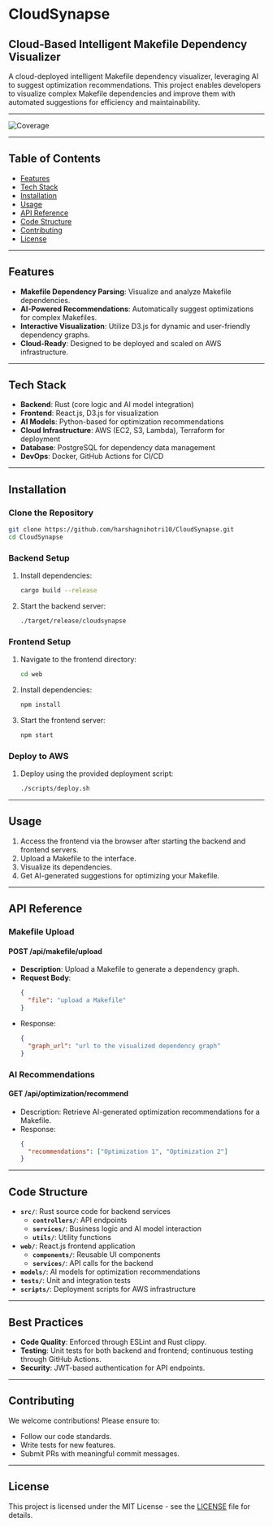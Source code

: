 
# CloudSynapse
## Cloud-Based Intelligent Makefile Dependency Visualizer
A cloud-deployed intelligent Makefile dependency visualizer, leveraging AI to suggest optimization recommendations. This project enables developers to visualize complex Makefile dependencies and improve them with automated suggestions for efficiency and maintainability.

---

![Coverage](https://codecov.io/gh/harshagnihotri10/CloudSynapse/branch/main/graph/badge.svg)

---

## Table of Contents
- [Features](#features)
- [Tech Stack](#tech-stack)
- [Installation](#installation)
- [Usage](#usage)
- [API Reference](#api-reference)
- [Code Structure](#code-structure)
- [Contributing](#contributing)
- [License](#license)

---

## Features
- **Makefile Dependency Parsing**: Visualize and analyze Makefile dependencies.
- **AI-Powered Recommendations**: Automatically suggest optimizations for complex Makefiles.
- **Interactive Visualization**: Utilize D3.js for dynamic and user-friendly dependency graphs.
- **Cloud-Ready**: Designed to be deployed and scaled on AWS infrastructure.

---

## Tech Stack
- **Backend**: Rust (core logic and AI model integration)
- **Frontend**: React.js, D3.js for visualization
- **AI Models**: Python-based for optimization recommendations
- **Cloud Infrastructure**: AWS (EC2, S3, Lambda), Terraform for deployment
- **Database**: PostgreSQL for dependency data management
- **DevOps**: Docker, GitHub Actions for CI/CD

---

## Installation

### Clone the Repository
```bash
git clone https://github.com/harshagnihotri10/CloudSynapse.git
cd CloudSynapse
```

### Backend Setup
1. Install dependencies:
    ```bash
    cargo build --release
    ```
2. Start the backend server:
    ```bash
    ./target/release/cloudsynapse
    ```

### Frontend Setup
1. Navigate to the frontend directory:
    ```bash
    cd web
    ```
2. Install dependencies:
    ```bash
    npm install
    ```
3. Start the frontend server:
    ```bash
    npm start
    ```

### Deploy to AWS
1. Deploy using the provided deployment script:
    ```bash
    ./scripts/deploy.sh
    ```

---

## Usage
1. Access the frontend via the browser after starting the backend and frontend servers.
2. Upload a Makefile to the interface.
3. Visualize its dependencies.
4. Get AI-generated suggestions for optimizing your Makefile.

---

## API Reference

### Makefile Upload
#### POST /api/makefile/upload
- **Description**: Upload a Makefile to generate a dependency graph.
- **Request Body**:
    ```json
    {
      "file": "upload a Makefile"
    }
    ```
- Response:
    ```json
    {
      "graph_url": "url to the visualized dependency graph"
    }
    ```

### AI Recommendations
#### GET /api/optimization/recommend
- Description: Retrieve AI-generated optimization recommendations for a Makefile.
- Response:
    ```json
    {
      "recommendations": ["Optimization 1", "Optimization 2"]
    }
    ```

---

## Code Structure
- **`src/`**: Rust source code for backend services
  - **`controllers/`**: API endpoints
  - **`services/`**: Business logic and AI model interaction
  - **`utils/`**: Utility functions
- **`web/`**: React.js frontend application
  - **`components/`**: Reusable UI components
  - **`services/`**: API calls for the backend
- **`models/`**: AI models for optimization recommendations
- **`tests/`**: Unit and integration tests
- **`scripts/`**: Deployment scripts for AWS infrastructure

---

## Best Practices
- **Code Quality**: Enforced through ESLint and Rust clippy.
- **Testing**: Unit tests for both backend and frontend; continuous testing through GitHub Actions.
- **Security**: JWT-based authentication for API endpoints.

---

## Contributing
We welcome contributions! Please ensure to:
- Follow our code standards.
- Write tests for new features.
- Submit PRs with meaningful commit messages.

---

## License
This project is licensed under the MIT License - see the [LICENSE](./LICENSE) file for details.

